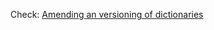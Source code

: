 Check: [Amending an versioning of dictionaries](https://lifecycle-project.github.io/ds-upload/articles/dictionaryVersioning.html)
